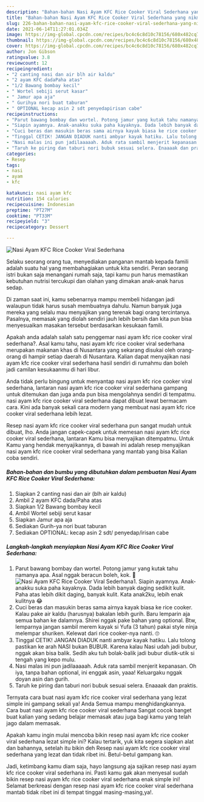 ```yaml
---
description: "Bahan-bahan Nasi Ayam KFC Rice Cooker Viral Sederhana yang nikmat Untuk Jualan"
title: "Bahan-bahan Nasi Ayam KFC Rice Cooker Viral Sederhana yang nikmat Untuk Jualan"
slug: 226-bahan-bahan-nasi-ayam-kfc-rice-cooker-viral-sederhana-yang-nikmat-untuk-jualan
date: 2021-06-14T11:27:01.034Z
image: https://img-global.cpcdn.com/recipes/bc4c6c8d10c78156/680x482cq70/nasi-ayam-kfc-rice-cooker-viral-sederhana-foto-resep-utama.jpg
thumbnail: https://img-global.cpcdn.com/recipes/bc4c6c8d10c78156/680x482cq70/nasi-ayam-kfc-rice-cooker-viral-sederhana-foto-resep-utama.jpg
cover: https://img-global.cpcdn.com/recipes/bc4c6c8d10c78156/680x482cq70/nasi-ayam-kfc-rice-cooker-viral-sederhana-foto-resep-utama.jpg
author: Jon Gibson
ratingvalue: 3.8
reviewcount: 12
recipeingredient:
- "2 canting nasi dan air blh air kaldu"
- "2 ayam KFC dadaPaha atas"
- "1/2 Bawang bombay kecil"
- " Wortel sebiji serut kasar"
- " Jamur apa aja"
- " Gurihya nori buat taburan"
- " OPTIONAL kecap asin 2 sdt penyedapirisan cabe"
recipeinstructions:
- "Parut bawang bombay dan wortel. Potong jamur yang kutak tahu namanya apa. Asal nggak beracun boleh, kok. 🤣"
- "Siapin ayamnya. Anak-anakku suka paha kayaknya. Dada lebih banyak daging sedikit kulit. Paha atas lebih dikit daging, banyak kulit. Kata anak2ku, lebih enak kulitnya 😂"
- "Cuci beras dan masukin beras sama airnya kayak biasa ke rice cooker. Kalau pake air kaldu (harusnya) bakalan lebih gurih. Baru lemparin aja semua bahan ke dalamnya. Shirei nggak pake bahan yang optional. Btw, lemparnya jangan sambil merem kayak si Yufa (3 tahun) pakai style ninja melempar shuriken. Kelewat dari rice cooker-nya nanti. 🙄"
- "Tinggal CETIK! JANGAN DIADUK nanti ambyar kayak hatiku. Lalu tolong pastikan ke arah NASI bukan BUBUR. Karena kalau Nasi udah jadi bubur, nggak akan bisa balik. Sedih aku tuh bolak-balik jadi bubur diutik-utik si tengah yang kepo mulu."
- "Nasi malas ini pun jadilaaaaah. Aduk rata sambil menjerit kepanasan. Oh iya, tanpa bahan optional, ini enggak asin, yaaa! Keluargaku nggak doyan asin dan gurih."
- "Taruh ke piring dan taburi nori bubuk sesuai selera. Enaaaak dan praktis."
categories:
- Resep
tags:
- nasi
- ayam
- kfc

katakunci: nasi ayam kfc 
nutrition: 154 calories
recipecuisine: Indonesian
preptime: "PT27M"
cooktime: "PT33M"
recipeyield: "3"
recipecategory: Dessert

---
```



![Nasi Ayam KFC Rice Cooker Viral Sederhana](https://img-global.cpcdn.com/recipes/bc4c6c8d10c78156/680x482cq70/nasi-ayam-kfc-rice-cooker-viral-sederhana-foto-resep-utama.jpg)

Selaku seorang orang tua, menyediakan panganan mantab kepada famili adalah suatu hal yang membahagiakan untuk kita sendiri. Peran seorang istri bukan saja menangani rumah saja, tapi kamu pun harus memastikan kebutuhan nutrisi tercukupi dan olahan yang dimakan anak-anak harus sedap.

Di zaman  saat ini, kamu sebenarnya mampu membeli hidangan jadi walaupun tidak harus susah membuatnya dahulu. Namun banyak juga mereka yang selalu mau menyajikan yang terenak bagi orang tercintanya. Pasalnya, memasak yang diolah sendiri jauh lebih bersih dan kita pun bisa menyesuaikan masakan tersebut berdasarkan kesukaan famili. 



Apakah anda adalah salah satu penggemar nasi ayam kfc rice cooker viral sederhana?. Asal kamu tahu, nasi ayam kfc rice cooker viral sederhana merupakan makanan khas di Nusantara yang sekarang disukai oleh orang-orang di hampir setiap daerah di Nusantara. Kalian dapat menyajikan nasi ayam kfc rice cooker viral sederhana hasil sendiri di rumahmu dan boleh jadi camilan kesukaanmu di hari libur.

Anda tidak perlu bingung untuk menyantap nasi ayam kfc rice cooker viral sederhana, lantaran nasi ayam kfc rice cooker viral sederhana gampang untuk ditemukan dan juga anda pun bisa mengolahnya sendiri di tempatmu. nasi ayam kfc rice cooker viral sederhana dapat dibuat lewat bermacam cara. Kini ada banyak sekali cara modern yang membuat nasi ayam kfc rice cooker viral sederhana lebih lezat.

Resep nasi ayam kfc rice cooker viral sederhana pun sangat mudah untuk dibuat, lho. Anda jangan capek-capek untuk memesan nasi ayam kfc rice cooker viral sederhana, lantaran Kamu bisa menyajikan ditempatmu. Untuk Kamu yang hendak menyajikannya, di bawah ini adalah resep menyajikan nasi ayam kfc rice cooker viral sederhana yang mantab yang bisa Kalian coba sendiri.

<!--inarticleads1-->

##### Bahan-bahan dan bumbu yang dibutuhkan dalam pembuatan Nasi Ayam KFC Rice Cooker Viral Sederhana:

1. Siapkan 2 canting nasi dan air (blh air kaldu)
1. Ambil 2 ayam KFC dada/Paha atas
1. Siapkan 1/2 Bawang bombay kecil
1. Ambil  Wortel sebiji serut kasar
1. Siapkan  Jamur apa aja
1. Sediakan  Gurih-ya nori buat taburan
1. Sediakan  OPTIONAL: kecap asin 2 sdt/ penyedap/irisan cabe




<!--inarticleads2-->

##### Langkah-langkah menyiapkan Nasi Ayam KFC Rice Cooker Viral Sederhana:

1. Parut bawang bombay dan wortel. Potong jamur yang kutak tahu namanya apa. Asal nggak beracun boleh, kok. 🤣
<img src="https://img-global.cpcdn.com/steps/f456299886fe0d44/160x128cq70/nasi-ayam-kfc-rice-cooker-viral-sederhana-langkah-memasak-1-foto.jpg" alt="Nasi Ayam KFC Rice Cooker Viral Sederhana">1. Siapin ayamnya. Anak-anakku suka paha kayaknya. Dada lebih banyak daging sedikit kulit. Paha atas lebih dikit daging, banyak kulit. Kata anak2ku, lebih enak kulitnya 😂
1. Cuci beras dan masukin beras sama airnya kayak biasa ke rice cooker. Kalau pake air kaldu (harusnya) bakalan lebih gurih. Baru lemparin aja semua bahan ke dalamnya. Shirei nggak pake bahan yang optional. Btw, lemparnya jangan sambil merem kayak si Yufa (3 tahun) pakai style ninja melempar shuriken. Kelewat dari rice cooker-nya nanti. 🙄
1. Tinggal CETIK! JANGAN DIADUK nanti ambyar kayak hatiku. Lalu tolong pastikan ke arah NASI bukan BUBUR. Karena kalau Nasi udah jadi bubur, nggak akan bisa balik. Sedih aku tuh bolak-balik jadi bubur diutik-utik si tengah yang kepo mulu.
1. Nasi malas ini pun jadilaaaaah. Aduk rata sambil menjerit kepanasan. Oh iya, tanpa bahan optional, ini enggak asin, yaaa! Keluargaku nggak doyan asin dan gurih.
1. Taruh ke piring dan taburi nori bubuk sesuai selera. Enaaaak dan praktis.




Ternyata cara buat nasi ayam kfc rice cooker viral sederhana yang lezat simple ini gampang sekali ya! Anda Semua mampu menghidangkannya. Cara buat nasi ayam kfc rice cooker viral sederhana Sangat cocok banget buat kalian yang sedang belajar memasak atau juga bagi kamu yang telah jago dalam memasak.

Apakah kamu ingin mulai mencoba bikin resep nasi ayam kfc rice cooker viral sederhana lezat simple ini? Kalau tertarik, yuk kita segera siapkan alat dan bahannya, setelah itu bikin deh Resep nasi ayam kfc rice cooker viral sederhana yang lezat dan tidak ribet ini. Betul-betul gampang kan. 

Jadi, ketimbang kamu diam saja, hayo langsung aja sajikan resep nasi ayam kfc rice cooker viral sederhana ini. Pasti kamu gak akan menyesal sudah bikin resep nasi ayam kfc rice cooker viral sederhana enak simple ini! Selamat berkreasi dengan resep nasi ayam kfc rice cooker viral sederhana mantab tidak ribet ini di tempat tinggal masing-masing,ya!.

